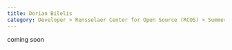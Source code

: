 ```yaml
---
title: Dorian Bilelis
category: Developer > Rensselaer Center for Open Source (RCOS) > Summer 2024
---
```


coming soon